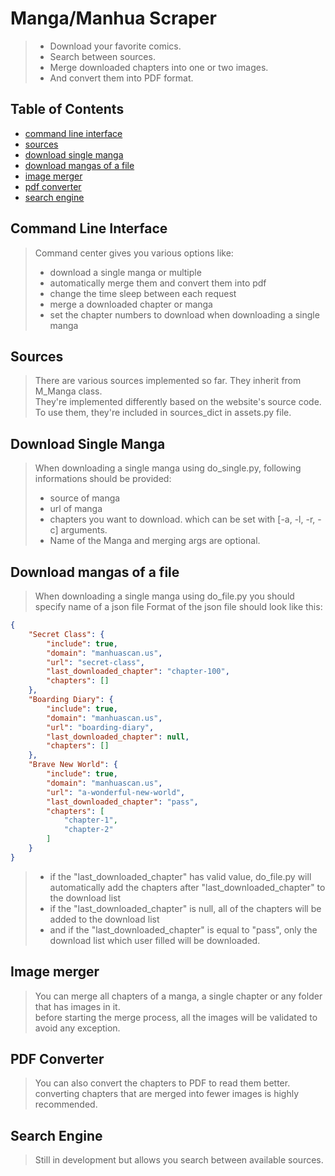 # Manga/Manhua Scraper

> - Download your favorite comics.
> - Search between sources.
> - Merge downloaded chapters into one or two images.
> - And convert them into PDF format.

## Table of Contents
* [command line interface](#command-line-interface)
* [sources](#sources)
* [download single manga](#download-single-manga)
* [download mangas of a file](#download-mangas-of-a-file)
* [image merger](#image-merger)
* [pdf converter](#pdf-converter)
* [search engine](#search-engine)

## Command Line Interface
> Command center gives you various options like:
> - download a single manga or multiple
> - automatically merge them and convert them into pdf
> - change the time sleep between each request
> - merge a downloaded chapter or manga
> - set the chapter numbers to download when downloading a single manga

## Sources
> There are various sources implemented so far. They inherit from M_Manga class.  
> They're implemented differently based on the website's source code.  
> To use them, they're included in sources_dict in assets.py file.

## Download Single Manga
> When downloading a single manga using do_single.py, following informations should be provided:
> - source of manga
> - url of manga
> - chapters you want to download. which can be set with [-a, -l, -r, -c] arguments.
> - Name of the Manga and merging args are optional.

## Download mangas of a file
> When downloading a single manga using do_file.py you should specify name of a json file
> Format of the json file should look like this:
```json
{
    "Secret Class": {
        "include": true,
        "domain": "manhuascan.us",
        "url": "secret-class",
        "last_downloaded_chapter": "chapter-100",
        "chapters": []
    },
    "Boarding Diary": {
        "include": true,
        "domain": "manhuascan.us",
        "url": "boarding-diary",
        "last_downloaded_chapter": null,
        "chapters": []
    },
    "Brave New World": {
        "include": true,
        "domain": "manhuascan.us",
        "url": "a-wonderful-new-world",
        "last_downloaded_chapter": "pass",
        "chapters": [
            "chapter-1",
            "chapter-2"
        ]
    }
}
```
> - if the "last_downloaded_chapter" has valid value, do_file.py will automatically add the chapters after "last_downloaded_chapter" to the download list
> - if the "last_downloaded_chapter" is null, all of the chapters will be added to the download list
> - and if the "last_downloaded_chapter" is equal to "pass", only the download list which user filled will be downloaded.

## Image merger
> You can merge all chapters of a manga, a single chapter or any folder that has images in it.  
> before starting the merge process, all the images will be validated to avoid any exception.

## PDF Converter
> You can also convert the chapters to PDF to read them better.  
> converting chapters that are merged into fewer images is highly recommended.

## Search Engine
> Still in development but allows you search between available sources.